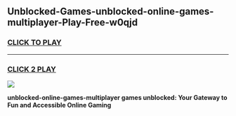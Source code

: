 
## Unblocked-Games-unblocked-online-games-multiplayer-Play-Free-w0qjd
<h3>
<a href="https://premium76.site?title=unblocked-online-games-multiplayer&ref=09A">CLICK TO PLAY</a></h3>
<hr>

<h3>
<a href="https://premium76.site?title=unblocked-online-games-multiplayer&ref=09A">CLICK 2 PLAY</a>
  
</h3>

<a href="https://premium76.site?title=unblocked-online-games-multiplayer&ref=09A"><img src="https://clearcache.store/games.png"></a>


**unblocked-online-games-multiplayer games unblocked: Your Gateway to Fun and Accessible Online Gaming**
